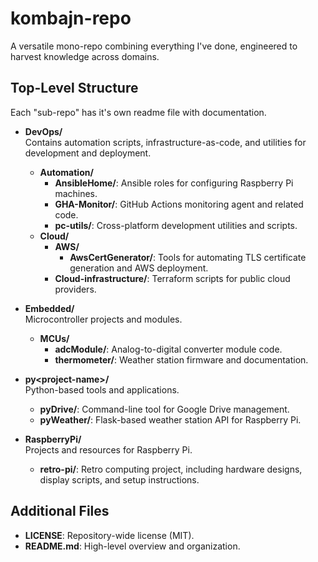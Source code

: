 # kombajn-repo
A versatile mono-repo combining everything I've done, engineered to harvest knowledge across domains.


## Top-Level Structure

Each "sub-repo" has it's own readme file with documentation.

- **DevOps/**  
  Contains automation scripts, infrastructure-as-code, and utilities for development and deployment.
  - **Automation/**  
    - **AnsibleHome/**: Ansible roles for configuring Raspberry Pi machines.
    - **GHA-Monitor/**: GitHub Actions monitoring agent and related code.
    - **pc-utils/**: Cross-platform development utilities and scripts.
  - **Cloud/** 
    - **AWS/**  
      - **AwsCertGenerator/**: Tools for automating TLS certificate generation and AWS deployment.
    - **Cloud-infrastructure/**: Terraform scripts for public cloud providers.

- **Embedded/**  
  Microcontroller projects and modules.
  - **MCUs/**  
    - **adcModule/**: Analog-to-digital converter module code.
    - **thermometer/**: Weather station firmware and documentation.

- **py\<project-name\>/**  
  Python-based tools and applications.
  - **pyDrive/**: Command-line tool for Google Drive management.
  - **pyWeather/**: Flask-based weather station API for Raspberry Pi.

- **RaspberryPi/**  
  Projects and resources for Raspberry Pi.
  - **retro-pi/**: Retro computing project, including hardware designs, display scripts, and setup instructions.

## Additional Files

- **LICENSE**: Repository-wide license (MIT).
- **README.md**: High-level overview and organization.